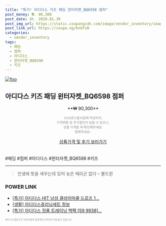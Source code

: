 ```yaml
--- 
title: "특가! 아디다스 키즈 패딩 윈터자켓_BQ6598 점퍼" 
post_money: ₩. 90,300 
post_date: dt. 2020.01.30 
post_img_url: https://static.coupangcdn.com/image/vendor_inventory/images/2017/12/12/19/7/e3965c47-f3d0-44f2-b445-cdf5cc2f0346.jpg 
post_link_url: https://coupa.ng/bnGfvD 
categories: 
  - vendor_inventory 
tags: 
  - 패딩 
  - 점퍼 
  - 아디다스 
  - 윈터자켓_BQ6598 
  - 키즈 
--- 
```

[![foo](https://static.coupangcdn.com/image/vendor_inventory/images/2017/12/12/19/7/e3965c47-f3d0-44f2-b445-cdf5cc2f0346.jpg)](https://coupa.ng/bnGfvD) 

## 아디다스 키즈 패딩 윈터자켓_BQ6598 점퍼 
<p style="text-align: center;">**₩ 90,300**</p> 
<p style="text-align: center;"><span style="color: #898c8f; font-family: Georgia,Times,serif; font-size: 0.75em;">2020년01월30일에 작성되어, <br>가격변동 및 추가할인이 있을 수 있으니,<br> 상품 가격을 꼭!확인해주세요.<br>행복하세요~</span> 
</p>	 
<div markdown="0" style="text-align: center;"><a href="https://coupa.ng/bnGfvD" class="btn btn--success">상품가격 및 후기 보러가기</a></div> 
<br><br> 
  #패딩 #점퍼 #아디다스 #윈터자켓_BQ6598 #키즈 
<hr> 

> 인생에 뜻을 세우는데 있어 늦은 때라곤 없다 – 볼드윈 


### POWER LINK

* <a href="https://blog.naver.com/santokki14/221788957199" target="_blank">[특가] 아디다스 HIT 남성 클라이마쿨 드로즈 1...</a>
* <a href="https://blog.naver.com/fasyy4321/221770123232" target="_blank"> [생활] 아디다스츄리닝세트 정보 </a>
* <a href="https://blog.naver.com/an0733/221789705730" target="_blank">[특가] 아디다스 정품 트레이닝 백팩 [S9 9938]...</a>

<span style="color: #898c8f; font-family: Georgia,Times,serif; font-size: 0.55em;">파트너스활동으로 작성자에게 일정액의 커미션이 제공될수 있습니다.</span> 
